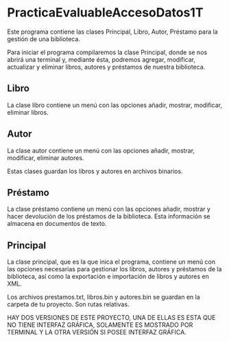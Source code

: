 # PracticaEvaluableAccesoDatos1T


Este programa contiene las clases Principal, Libro, Autor, Préstamo para la gestión de una biblioteca.

Para iniciar el programa compilaremos la clase Principal, donde se nos abrirá una terminal y, mediante ésta, podremos agregar, modificar, actualizar y eliminar libros, autores y préstamos de nuestra biblioteca.

## Libro

La clase libro contiene un menú con las opciones añadir, mostrar, modificar, eliminar libros.

## Autor

La clase autor contiene un menú con las opciones añadir, mostrar, modificar, eliminar autores.

Estas clases guardan los libros y autores en archivos binarios.

## Préstamo

La clase préstamo contiene un menú con las opciones añadir, mostrar y hacer devolución de los préstamos de la biblioteca. Esta información se almacena en documentos de texto.

## Principal

La clase principal, que es la que inica el programa, contiene un menú con las opciones necesarias para gestionar los libros, autores y préstamos de la biblioteca, así como la exportación e importación de libros y autores en XML.

Los archivos prestamos.txt, libros.bin y autores.bin se guardan en la carpeta de tu proyecto. Son rutas relativas.

HAY DOS VERSIONES DE ESTE PROYECTO, UNA DE ELLAS ES ESTA QUE NO TIENE INTERFAZ GRÁFICA, SOLAMENTE ES MOSTRADO POR TERMINAL Y LA OTRA VERSIÓN SI POSEE INTERFAZ GRÁFICA.